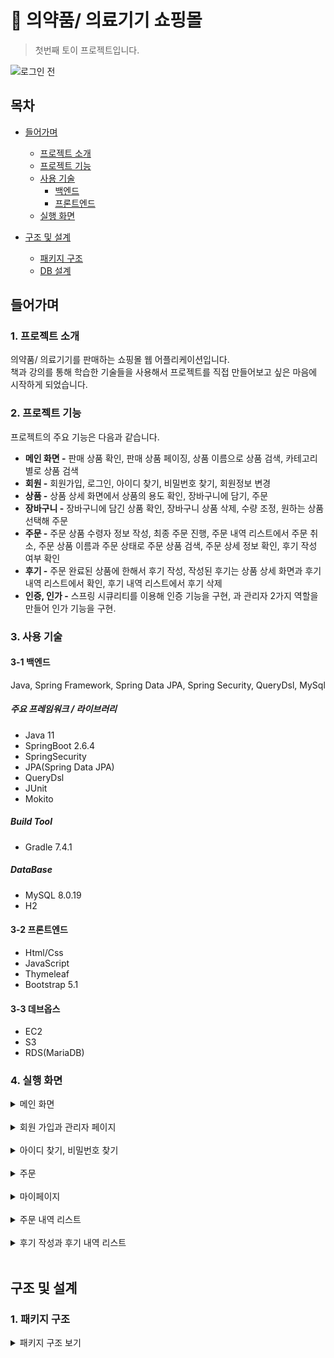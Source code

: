 # :paperclip: 의약품/ 의료기기 쇼핑몰
> 첫번째 토이 프로젝트입니다.

![로그인 전](https://user-images.githubusercontent.com/95284639/219711363-2446b2e7-88ae-43f7-9972-f0b3982b068c.png)

## 목차
- [들어가며](#들어가며)
  - [프로젝트 소개](#1-프로젝트-소개)    
  - [프로젝트 기능](#2-프로젝트-기능)    
  - [사용 기술](#3-사용-기술)   
     - [백엔드](#3-1-백엔드)
     - [프론트엔드](#3-2-프론트엔드)
  - [실행 화면](#4-실행-화면)   

- [구조 및 설계](#구조-및-설계)
  - [패키지 구조](#1-패키지-구조)
  - [DB 설계](#2-db-설계)

## 들어가며
### 1. 프로젝트 소개

의약품/ 의료기기를 판매하는 쇼핑몰 웹 어플리케이션입니다. <br/>
책과 강의를 통해 학습한 기술들을 사용해서 프로젝트를 직접 만들어보고 싶은 마음에 시작하게 되었습니다.


### 2. 프로젝트 기능

프로젝트의 주요 기능은 다음과 같습니다.
- **메인 화면 -** 판매 상품 확인, 판매 상품 페이징, 상품 이름으로 상품 검색, 카테고리별로 상품 검색
- **회원 -** 회원가입, 로그인, 아이디 찾기, 비밀번호 찾기, 회원정보 변경
- **상품 -** 상품 상세 화면에서 상품의 용도 확인, 장바구니에 담기, 주문 
- **장바구니 -** 장바구니에 담긴 상품 확인, 장바구니 상품 삭제, 수량 조정, 원하는 상품 선택해 주문
- **주문 -** 주문 상품 수령자 정보 작성, 최종 주문 진행, 주문 내역 리스트에서 주문 취소, 
             주문 상품 이름과 주문 상태로 주문 상품 검색, 주문 상세 정보 확인, 후기 작성 여부 확인
- **후기 -** 주문 완료된 상품에 한해서 후기 작성, 작성된 후기는 상품 상세 화면과 후기 내역 리스트에서 확인, 후기 내역 리스트에서 후기 삭제
- **인증, 인가 -** 스프링 시큐리티를 이용해 인증 기능을 구현, 과 관리자 2가지 역할을 만들어 인가 기능을 구현.

### 3. 사용 기술

#### 3-1 백엔드
 Java, Spring Framework, Spring Data JPA, Spring Security, QueryDsl, MySql
##### 주요 프레임워크 / 라이브러리
- Java 11
- SpringBoot 2.6.4
- SpringSecurity
- JPA(Spring Data JPA)
- QueryDsl
- JUnit
- Mokito

##### Build Tool
- Gradle 7.4.1

##### DataBase
- MySQL 8.0.19
- H2

#### 3-2 프론트엔드
- Html/Css
- JavaScript
- Thymeleaf
- Bootstrap 5.1

#### 3-3 데브옵스
- EC2
- S3
- RDS(MariaDB)

### 4. 실행 화면
  <details>
    <summary>메인 화면</summary>        
  <br/>
  
  **1. 로그인 전 메인 화면**   
  ![로그인 전](https://user-images.githubusercontent.com/95284639/219713134-300a5b00-d119-473a-9901-fbc6229033d6.png)
  상단 우측에 로그인과 회원가입 버튼이 보여짐.
     
  **2. 로그인 후 메인 화면**   
  ![로그인 후](https://user-images.githubusercontent.com/95284639/219713180-5297ccc2-8352-49a4-95eb-3d64e2482706.png)
  상단 우측에 로그아웃 버튼이 보여짐.
     
  **3. 페이징 처리**   
![ezgif com-video-to-gif (4)](https://user-images.githubusercontent.com/95284639/219714883-ab7eb976-5c46-4889-bf16-0a54692112ef.gif)
  
  한 화면에 8개의 판매 상품이 보여지도록 페이징 처리. 총 22개의 상품이 존재해 3개의 페이지로 구성. <br/>
  메인 화면에 보여지는 상품 가격은 1,000단위로 쉼표가 적히도록 포맷팅.
     
   **4. 상품 검색**   
![ezgif com-video-to-gif (5)](https://user-images.githubusercontent.com/95284639/219715105-8d5899d9-8241-4f2a-b1a6-c6c1b69a864a.gif)
  
  상단에 있는 검색바를 이용해서 원하는 상품 검색.
  
  **5. 카테고리에 속한 상품 보기**   
![ezgif com-video-to-gif (6)](https://user-images.githubusercontent.com/95284639/219715371-4c5faa8a-38cc-4833-ad7f-22df347bb199.gif)
  
  카테고리 버튼을 누르면 해당 카테고리에 속한 상품들을 볼 수 있음.
     
  </details>
  <br/>   

  <details>
    <summary>회원 가입과 관리자 페이지</summary>   
  </br>
     
  **1. 관리자 페이지, 마이페이지, 장바구니 페이지 등 로그인이 필요한 화면에 가기 위해선 회원가입을 해야한다.**  
 ![ezgif com-video-to-gif (9)](https://user-images.githubusercontent.com/95284639/219716948-a0a46a67-d363-49be-9d35-a9fb996b3433.gif)

 ![ezgif com-video-to-gif (7)](https://user-images.githubusercontent.com/95284639/219715629-5e45f7c0-22a6-48b4-8659-3eb61d062cc9.gif)
    
  **2. 회원가입 진행**   
  ![ezgif com-video-to-gif (8)](https://user-images.githubusercontent.com/95284639/219716323-24530db1-6cc0-4cf4-8143-8a525f2b43f1.gif)
  
  회원의 정보를 입력할 때 값이 없거나 잘못된 값을 입력하고 회원가입을 진행하려고 하면 에러가 발생 <br/> 
  사용자에게 다시 회원가입 화면으로 리다이렉트되어 사용자에게 어떤 정보를 잘못 입력했는지 인지시켜준다. <br/> 
  검증 기능은 spring 의 valid 를 이용해 구현. 또한 중복 아이디 체크를 해 다른 회원이 사용하고 있는 아이디를 입력해도 에러가 발생. <br/> 
  회원 가입 화면 외에도 값을 입력해야 하는 화면에는 valid 를 모두 적용.
  주소 입력은 다음 주소 찾기 API 를 이용했음. <br/> 
     
  **3. 회원으로 관리자 페이지 접근**   
![ezgif com-video-to-gif (10)](https://user-images.githubusercontent.com/95284639/219718027-7cd05972-2190-4f14-89da-c895699c725c.gif)
  
  회원가입한 회원으로 관리자 페이지에 접근.관리자 페이지에는 관리자만 접근할 수 있으므로 일반 회원은 인가 거부 페이지로 리다이렉트된다. <br/>

  **4. 관리자로 관리자 페이지 접근**
![ezgif com-video-to-gif (11)](https://user-images.githubusercontent.com/95284639/219718595-5a7481bb-0587-43ab-9748-fa1cf86725ce.gif)

  관리자로 로그인한 후 관리자 페이지에 접근하면, 회원 목록을 볼 수 있다.
  
  </details>
  <br/>  
  
 <details>
    <summary>아이디 찾기, 비밀번호 찾기</summary>   
  <br/>
  
  **1. 잘못된 아이디와 비밀번호를 입력해 로그인 실패**   
![ezgif com-video-to-gif (12)](https://user-images.githubusercontent.com/95284639/219719292-36f78e1f-8760-4d63-8940-e8dbddd64b25.gif)

  로그인을 할 때 아이디와 비밀번호중에 하나가 틀리면 로그인에 실패해 다시 로그인 화면으로 리다이렉트된다.
 
  **2. 아이디 찾기**   
![ezgif com-video-to-gif (13)](https://user-images.githubusercontent.com/95284639/219719549-39b4a2bc-b926-47f6-9b72-0a670d7c382a.gif)
  
  회원의 이름과 전화번호를 입력하면 회원의 아이디를 보여줌. 
  
  **3. 비밀번호 찾기**   

![ezgif com-video-to-gif (14)](https://user-images.githubusercontent.com/95284639/219719861-4958307f-2899-4923-8341-6335196c2a6b.gif)
  
  회원의 아이디를 입력하면 비밀번호 재설정 페이지의 링크를 메일로 . <br/>
  구글의 SMTP 서버를 이용해 메일 송신 기능을 구현.
  
  </details>
  <br/>  
  
  <details>
    <summary>주문</summary>   
  <br/>
  
  **1. 상품 상세 화면에서 주문**   
  ![ezgif com-video-to-gif (15)](https://user-images.githubusercontent.com/95284639/219720776-88d5ccd2-2e4c-4939-9681-e91cba2bc898.gif)
 
  **2. 장바구니를 통한 주문**   
 
  **2-1. 장바구니에 상품 담기**   
![ezgif com-video-to-gif (16)](https://user-images.githubusercontent.com/95284639/219721074-1d5fccf0-77f0-470d-bdfe-e4b93bfeab35.gif)

  의사/ 의료사업자 회원으로 로그인해서 원하는 상품을 장바구니에 담음. <br/>
  메인화면에서 장바구니 담기 버튼을 누르면 1개, 상품 상세 화면에서 장바구니 버튼을 누르면 설정한 개수만큼 징바구니에 담는다.
 
  **2-2. 장바구니 화면에서 상품 확인, 수량 조절 상품 삭제**   
![ezgif com-video-to-gif (17)](https://user-images.githubusercontent.com/95284639/219721641-0fc27788-5f68-4ce0-9982-890893adf5d3.gif)
  
  메인화면 우측 상단에서 장바구니 버튼을 눌러 장바구니 화면으로 이동. <br/>
  장바구니에 담긴 상품의 수량을 버튼을 이용해서 조정할 수 있고, 주문할 상품을 체크박스를 통해 선택할 수 있음. <br/>
  삭제하기 버튼을 클릭해 장바구니에서 상품 삭제 가능.
  
  **2-3. 주문**   
![ezgif com-video-to-gif (18)](https://user-images.githubusercontent.com/95284639/219721965-dcfe4ca3-feea-4bff-b46d-4de963bb715a.gif)

  주문 화면에서는 장바구니 화면에서 체크했던 상품의 정보가 출력. <br/> 
  상품 수령자는 꼭 회원 정보와 일치할 필요가 없으므로 수정이 가능하고 배송 메시지도 선택할 수 있음. <br/>
  
  </details>
  <br/>  
  
  <details>
    <summary>마이페이지</summary>   
  <br/>
  
  **1. 마이페이지에서 회원의 정보 변경**   
![ezgif com-video-to-gif (19)](https://user-images.githubusercontent.com/95284639/219725248-2eb68814-2de2-46d9-950c-dc6d7cb8ade4.gif)

  마이페이지에서 회원의 상세 정보를 확인할 수 있고 아이디를 제외한 나머지 정보들은 변경이 가능.<br/>
  비밀번호는 중요하므로 따로 비밀번호 변경 화면을 개발했음.<br/>
  정보를 변경 후 다시 로그인하고 마이페이지에 들어가보면 변경된 정보를 확인 할 수 있다.

  </details>
  <br/>  
  
  <details>
    <summary>주문 내역 리스트</summary>   
  <br/>  
  
  **1. 주문 내역 리스트 확인**   
![ezgif com-video-to-gif (20)](https://user-images.githubusercontent.com/95284639/219726416-2d784c9c-000d-40b5-8276-d60078dc466c.gif)

  마이페이지에서 우측 상단에 있는 주문 내역 조회 버튼을 클릭해 주문 내역 리스트를 확인. <br/>
  주문 상품은 주문 날짜 최신순으로 정렬되어 있음. 주문 날짜는 스프링 포맷터를 이용해 포맷팅 구현.

  **2. 주문 취소**     
![ezgif com-video-to-gif (21)](https://user-images.githubusercontent.com/95284639/219727252-6dbd3ea5-f58a-49bb-afb6-c65291ad74db.gif)
  
  주문 취소 버튼을 누르면 주문 취소하려는 상품이 맞는지 사용자에게 다시 한 번 보여준다. <br/>
  사용자가 하단에 주문 취소 버튼을 누르면 최종적으로 주문 취소됨. <br/>
  주문이 취소되면 상품의 주문 상태가 주문 완료에서 주문 취소로 변경됨.
  
  **3. 주문 상품 검색**
  <br/>
![ezgif com-video-to-gif (22)](https://user-images.githubusercontent.com/95284639/219728070-00f0e6ba-5fbd-44cf-ac9a-120c1a4226d3.gif)
  
  주문 상품은 상품 이름과 상품 상태를 이용해 검색 할 수 있다.
  
  **4. 주문 상세 화면**
  <br/>
  
![ezgif com-video-to-gif (23)](https://user-images.githubusercontent.com/95284639/219728774-3f079e40-d456-41e8-aa24-7867c4d5f1ce.gif)

  주문 상품들은 주문 번호를 이용해 어떤 주문에 속해있는지 확인할 수 있다. <br/>
  주문 번호를 누르면 주문 상세 화면으로 이동하고 해당 주문에 속해있는 주문 상품들과 상품 수령자 정보를 출력한다.
  
  </details>
  <br/>  

<details>
    <summary>후기 작성과 후기 내역 리스트</summary>   
<br/> 

  **1. 주문한 상품 후기 작성**   
![ezgif com-video-to-gif (24)](https://user-images.githubusercontent.com/95284639/219729264-8cfa704e-452b-42a7-9bf1-7dd683ec332d.gif)

  주문 상품중 주문 완료인 상품들만 한해서 상품 후기를 작성할 수 있다. 후기는 제목, 내용을 작성하고 후기 사진을 업로드 해야한다. <br/>
  업로드한 후기 사진은 AWS 의 S3 스토리지에 저장된다.

  **2. 상품 상세 화면에서 작성된 후기 확인** 
![ezgif com-video-to-gif (25)](https://user-images.githubusercontent.com/95284639/219729728-08ad4d57-346a-419f-928e-9b2a90d439e1.gif)
  
  후기가 작성된 상품의 상품 상세 화면으로 가면 하단에 작성된 후기를 확인할 수 있다. <br/>
  후기 사진을 클릭하면 다운로드를 할 수 있다.
  
   **3. 후기 내역 리스트에서 작성된 후기 확인, 주문 내역 리스트에서 후기 작성 여부 확인**
![ezgif com-video-to-gif (26)](https://user-images.githubusercontent.com/95284639/219730070-ca8efd88-4cc6-4799-aa89-8b688d40599a.gif)

  마이 페이지에서 후기 내역 리스트 버튼을 눌러서 후기 내역 리스트 화면으로 가면 로그인한 회원이 작성한 후기 리스트를 확인할 수 있다. <br/>
  주문 내역 리스트 화면으로 가면 후기를 작성한 주문 상품의 후기 작성 버튼이 없어지고 후기 작성 완료 문구가 출력된 것을 확인할 수 있다.
  
  **4. 후기 내역 리스트에서 작성된 후기 삭제**
![ezgif com-video-to-gif (27)](https://user-images.githubusercontent.com/95284639/219731578-5e3a9dbf-7299-414e-9dcb-9719327a2a09.gif)
  
  후기 삭제 버튼을 클릭해 후기 삭제 가능.
  
  </details>
  <br/>  

## 구조 및 설계   
   
### 1. 패키지 구조
   
<details>
  
<summary>패키지 구조 보기</summary>   

```
📦src
 ┣ 📂main
 ┃ ┣ 📂java
 ┃ ┃ ┗ 📂capstonedesign
 ┃ ┃ ┃ ┗ 📂medicalproduct
 ┃ ┃ ┃ ┃ ┗ 📂configs
 ┃ ┃ ┃ ┃ ┃ ┣ 📜AwsS3Config
 ┃ ┃ ┃ ┃ ┃ ┗ 📜WebConfig
 ┃ ┃ ┃ ┃ ┣ 📂controller
 ┃ ┃ ┃ ┃ ┃ ┣ 📜AdminController.java
 ┃ ┃ ┃ ┃ ┃ ┣ 📜CartController.java
 ┃ ┃ ┃ ┃ ┃ ┣ 📜HomeController.java
 ┃ ┃ ┃ ┃ ┃ ┣ 📜ItemController.java
 ┃ ┃ ┃ ┃ ┃ ┣ 📜LoginController.java
 ┃ ┃ ┃ ┃ ┃ ┣ 📜MemberController.java
 ┃ ┃ ┃ ┃ ┃ ┣ 📜OrderController.java
 ┃ ┃ ┃ ┃ ┃ ┗ 📜ReviewController.java
 ┃ ┃ ┃ ┃ ┣ 📂domain
 ┃ ┃ ┃ ┃ ┃ ┗ 📂entity
 ┃ ┃ ┃ ┃ ┃ ┃ ┣ 📜Cart.java
 ┃ ┃ ┃ ┃ ┃ ┃ ┣ 📜Item.java
 ┃ ┃ ┃ ┃ ┃ ┃ ┣ 📜Member.java
 ┃ ┃ ┃ ┃ ┃ ┃ ┣ 📜Order.java
 ┃ ┃ ┃ ┃ ┃ ┃ ┣ 📜OrderItem.java
 ┃ ┃ ┃ ┃ ┃ ┃ ┗ 📜Review.java
 ┃ ┃ ┃ ┃ ┃ ┣ 📜Information.java
 ┃ ┃ ┃ ┃ ┃ ┣ 📜MemberRole.java
 ┃ ┃ ┃ ┃ ┃ ┗ 📜OrderStatus.java
 ┃ ┃ ┃ ┃ ┣ 📂dto
 ┃ ┃ ┃ ┃ ┃ ┣ 📂cart
 ┃ ┃ ┃ ┃ ┃ ┃ ┗ 📜CartResponseDto.java
 ┃ ┃ ┃ ┃ ┃ ┣ 📂item
 ┃ ┃ ┃ ┃ ┃ ┃ ┣ 📜ItemDetailDto.java
 ┃ ┃ ┃ ┃ ┃ ┃ ┣ 📜ItemDto.java
 ┃ ┃ ┃ ┃ ┃ ┃ ┗  📜ItemSearch.java
 ┃ ┃ ┃ ┃ ┃ ┣ 📂member
 ┃ ┃ ┃ ┃ ┃ ┃ ┣ 📜FindIdDto.java
 ┃ ┃ ┃ ┃ ┃ ┃ ┣ 📜FindPasswordForm.java
 ┃ ┃ ┃ ┃ ┃ ┃ ┣ 📜LoginForm.java
 ┃ ┃ ┃ ┃ ┃ ┃ ┣ 📜MemberDetailDto.java
 ┃ ┃ ┃ ┃ ┃ ┃ ┣ 📜MemberRequestDto.java
 ┃ ┃ ┃ ┃ ┃ ┃ ┣ 📜MemberResponseDto.java
 ┃ ┃ ┃ ┃ ┃ ┃ ┣ 📜NewPasswordDto.java
 ┃ ┃ ┃ ┃ ┃ ┃ ┗ 📜PasswordUpdateDto.java
 ┃ ┃ ┃ ┃ ┃ ┣  📂order
 ┃ ┃ ┃ ┃ ┃ ┃ ┣ 📜OrderItemRequestDto.java
 ┃ ┃ ┃ ┃ ┃ ┃ ┣ 📜OrderItemResponseDto.java
 ┃ ┃ ┃ ┃ ┃ ┃ ┣ 📜OrderRequestDto.java
 ┃ ┃ ┃ ┃ ┃ ┃ ┣ 📜OrderSearch.java
 ┃ ┃ ┃ ┃ ┃ ┃ ┗ 📜RecipientInfo.java
 ┃ ┃ ┃ ┃ ┃ ┗  📂review
 ┃ ┃ ┃ ┃ ┃ ┃ ┣ 📜ReviewDto.java
 ┃ ┃ ┃ ┃ ┃ ┃ ┣ 📜ReviewRegisterForm.java
 ┃ ┃ ┃ ┃ ┃ ┃ ┣ 📜ReviewResponseDto.java
 ┃ ┃ ┃ ┃ ┃ ┃ ┗ 📜Uploadedfile.java
 ┃ ┃ ┃ ┃ ┣  📂interceptor
 ┃ ┃ ┃ ┃ ┃ ┗ 📜LogInterceptor.java
 ┃ ┃ ┃ ┃ ┣  📂listener
 ┃ ┃ ┃ ┃ ┃ ┗ 📜SetupDataLoader.java
 ┃ ┃ ┃ ┃ ┣  📂repository
 ┃ ┃ ┃ ┃ ┃ ┣ 📂 cart
 ┃ ┃ ┃ ┃ ┃ ┃ ┣ 📜CartCustomRepository.java
 ┃ ┃ ┃ ┃ ┃ ┃ ┣ 📜CartCustomRepositoryImpl.java
 ┃ ┃ ┃ ┃ ┃ ┃ ┗ 📜CartRepository.java
 ┃ ┃ ┃ ┃ ┃ ┣ 📂 cart
 ┃ ┃ ┃ ┃ ┃ ┃ ┣ 📜ItemCustomRepository.java
 ┃ ┃ ┃ ┃ ┃ ┃ ┣ 📜ItemCustomRepositoryImpl.java
 ┃ ┃ ┃ ┃ ┃ ┃ ┣ 📜ItemRepository.java
 ┃ ┃ ┃ ┃ ┃ ┣ 📂 member
 ┃ ┃ ┃ ┃ ┃ ┃ ┣ 📜MemberRepository.java
 ┃ ┃ ┃ ┃ ┃ ┃ ┣ 📜ReviewQueryRepository.java
 ┃ ┃ ┃ ┃ ┃ ┃ ┗ 📜ReviewRepository.java
 ┃ ┃ ┃ ┃ ┃ ┣ 📂 orderr
 ┃ ┃ ┃ ┃ ┃ ┃ ┣ 📜OrderCustomRepository.java
 ┃ ┃ ┃ ┃ ┃ ┃ ┣ 📜OrderCustomRepositoryImpl.java
 ┃ ┃ ┃ ┃ ┃ ┃ ┣  📜OrderRepository.java
 ┃ ┃ ┃ ┃ ┃ ┗📂 review
 ┃ ┃ ┃ ┃ ┃ ┃ ┣ 📜ReviewCustomRepository.java  
 ┃ ┃ ┃ ┃ ┃ ┃ ┣ 📜ReviewCustomRepositoryImpl.java  
 ┃ ┃ ┃ ┃ ┃ ┃ ┗ 📜ReviewRepository.java  
 ┃ ┃ ┃ ┃ ┣ 📂security
 ┃ ┃ ┃ ┃ ┃ ┣ 📂common
 ┃ ┃ ┃ ┃ ┃ ┃ ┣ 📜FormWebAuthenticationDetails
 ┃ ┃ ┃ ┃ ┃ ┃ ┃ ┗ 📜FormWebAuthenticationDetailsSource
 ┃ ┃ ┃ ┃ ┃ ┣ 📂handler
 ┃ ┃ ┃ ┃ ┃ ┃ ┣ 📜FormWebAuthenticationDetails
 ┃ ┃ ┃ ┃ ┃ ┃ ┗  📜FormWebAuthenticationDetailsSource
 ┃ ┃ ┃ ┃ ┃ ┣ 📂member
 ┃ ┃ ┃ ┃ ┃ ┃ ┣ 📜CustomUserDetailsService
 ┃ ┃ ┃ ┃ ┃ ┃ ┣ 📜MemberContext
 ┃ ┃ ┃ ┃ ┃ ┃ ┗  📜MemberInfo
 ┃ ┃ ┃ ┃ ┃ ┣ 📜FormAuthenticationProvider
 ┃ ┃ ┃ ┃ ┃ ┗ 📜SecurityConfig
 ┃ ┃ ┃ ┃ ┣ 📂service
 ┃ ┃ ┃ ┃ ┃ ┣ 📜AwsS3Service
 ┃ ┃ ┃ ┃ ┃ ┣ 📜CartService
 ┃ ┃ ┃ ┃ ┃ ┣ 📜EmailService
 ┃ ┃ ┃ ┃ ┃ ┣ 📜ItemService
 ┃ ┃ ┃ ┃ ┃ ┣ 📜MemberServic
 ┃ ┃ ┃ ┃ ┃ ┣ 📜OrderService
 ┃ ┃ ┃ ┃ ┃ ┗ 📜ReviewService
 ┃ ┃ ┃ ┃ 📜MailUtils
 ┃ ┃ ┃ ┗ 📜MedicalproductApplication
 ┃ ┗ 📂resources
 ┃ ┃ ┣ 📂static
 ┃ ┃ ┃ ┣ 📂css
 ┃ ┃ ┃ ┃ ┗ 📜bootstrap.css
 ┃ ┃ ┃ ┗ 📂js
 ┃ ┃ ┃ ┃ ┗ 📂app
 ┃ ┃ ┃ ┃ ┃ ┣ 📜cart.js
 ┃ ┃ ┃ ┃ ┃ ┣ 📜home.js
 ┃ ┃ ┃ ┃ ┃ ┣ 📜itemDetails.js
 ┃ ┃ ┃ ┃ ┃ ┣ 📜order.js
 ┃ ┃ ┃ ┃ ┃ ┗ 📜bootstrap.js
 ┃ ┃ ┃ ┃ ┗ 📜app.js
 ┃ ┃ ┣ 📂templates
 ┃ ┃ ┃ ┣ 📂admin
 ┃ ┃ ┃ ┃ ┗ 📜memberList.html
 ┃ ┃ ┃ ┣ 📂cart
 ┃ ┃ ┃ ┃ ┗ 📜cartItems.html
 ┃ ┃ ┃ ┣ 📂fragements
 ┃ ┃ ┃ ┃ ┣ 📜bodyHeader.html
 ┃ ┃ ┃ ┃ ┣ 📜footer.html
 ┃ ┃ ┃ ┃ ┣ 📜header.html
 ┃ ┃ ┃ ┃ ┗ 📜memberHeader.html
 ┃ ┃ ┃ ┣ 📂item
 ┃ ┃ ┃ ┃ ┗ 📜itemDetail.html
 ┃ ┃ ┃ ┣ 📂login
 ┃ ┃ ┃ ┃ ┣ 📜demied.html
 ┃ ┃ ┃ ┃ ┗ 📜loginForm.html
 ┃ ┃ ┃ ┣ 📂members
 ┃ ┃ ┃ ┃ ┣ 📜idFind.html
 ┃ ┃ ┃ ┃ ┣ 📜idFindResult.html
 ┃ ┃ ┃ ┃ ┣ 📜myPage.html
 ┃ ┃ ┃ ┃ ┣ 📜newPassword.html
 ┃ ┃ ┃ ┃ ┣ 📜passwordFind.html
 ┃ ┃ ┃ ┃ ┣ 📜passwordFindResult.html
 ┃ ┃ ┃ ┃ ┣ 📜passwordUpdate.html
 ┃ ┃ ┃ ┃ ┗ 📜register.html
 ┃ ┃ ┃ ┣ 📂orders
 ┃ ┃ ┃ ┃ ┣ 📜order.html
 ┃ ┃ ┃ ┃ ┣ 📜orderCancel.html
 ┃ ┃ ┃ ┃ ┣ 📜orderDetail.html
 ┃ ┃ ┃ ┃ ┗ 📜orderList.html
 ┃ ┃ ┃ ┗ 📂reviews
 ┃ ┃ ┃ ┃ ┣ 📜reviewList.html
 ┃ ┃ ┃ ┃ ┗ 📜reviewRegister.html
 ┃ ┃ ┃ ┗ 📜home.html
 ┃ ┃ ┗ 📜application.properties
 ┗ 📂test
 ┃ ┗ 📂java
 ┃ ┃ ┗ 📂capstonedesign
 ┃ ┃ ┃ ┗ 📂medicalproduct
 ┃ ┃ ┃ ┃ ┣ 📂controller
 ┃ ┃ ┃ ┃ ┃ ┣ 📂integration
 ┃ ┃ ┃ ┃ ┃ ┃ ┣ 📜ControllerIntegrationTest.java
 ┃ ┃ ┃ ┃ ┃ ┃ ┗ 📜HomeControllerIntegrationTest.java
 ┃ ┃ ┃ ┃ ┃ ┗ 📂unit
 ┃ ┃ ┃ ┃ ┃ ┃ ┗ 📜HomeControllerUnitTest.java
 ┃ ┃ ┃ ┃ ┗ 📂factory
 ┃ ┃ ┃ ┃ ┃ ┣ 📂cart
 ┃ ┃ ┃ ┃ ┃ ┃ ┗ 📜CartFactory.java
 ┃ ┃ ┃ ┃ ┃ ┣ 📂item
 ┃ ┃ ┃ ┃ ┃ ┃ ┗ 📜ItemFactory.java
 ┃ ┃ ┃ ┃ ┃ ┣ 📂member
 ┃ ┃ ┃ ┃ ┃ ┃ ┗ 📜MemberFactory.java
 ┃ ┃ ┃ ┃ ┃ ┣ 📂order
 ┃ ┃ ┃ ┃ ┃ ┃ ┗ 📜OrderFactory.java
 ┃ ┃ ┃ ┃ ┃ ┣ 📂review
 ┃ ┃ ┃ ┃ ┃ ┃ ┗ 📜ReviewFactoryjava
 ┃ ┃ ┃ ┃ ┃ ┗ 📜BasicFactory
 ┃ ┃ ┃ ┃ ┣ 📂repository
 ┃ ┃ ┃ ┃ ┃ ┣ 📜CartRepositoryTest.java
 ┃ ┃ ┃ ┃ ┃ ┣ 📜ItemRepositoryTest.java
 ┃ ┃ ┃ ┃ ┃ ┣ 📜MemberRepositoryTest.java
 ┃ ┃ ┃ ┃ ┃ ┣ 📜CartRepositoryTest.java
 ┃ ┃ ┃ ┃ ┃ ┣ 📜OrderRepositoryTest.java
 ┃ ┃ ┃ ┃ ┃ ┣ 📜RepositoryTest.java
 ┃ ┃ ┃ ┃ ┃ ┗ 📜ReviewRepositoryTest .java
 ┃ ┃ ┃ ┃ ┣ 📂service
 ┃ ┃ ┃ ┃ ┃ ┣ 📂integration
 ┃ ┃ ┃ ┃ ┃ ┃ ┣ 📜CartServiceIntegrationTest.java
 ┃ ┃ ┃ ┃ ┃ ┃ ┣ 📜ItemServiceIntegrationTest.java
 ┃ ┃ ┃ ┃ ┃ ┃ ┣ 📜MemberServiceIntegrationTest .java
 ┃ ┃ ┃ ┃ ┃ ┃ ┣ 📜OrderServiceIntegrationTest.java
 ┃ ┃ ┃ ┃ ┃ ┃ ┣ 📜ReviewServiceIntegrationTest.java
 ┃ ┃ ┃ ┃ ┃ ┃ ┗ 📜ServiceIntegrationTest .java
 ┃ ┃ ┃ ┃ ┃ ┗ 📂unit
 ┃ ┃ ┃ ┃ ┃ ┃ ┣ 📜CartServiceUnitTest.java
 ┃ ┃ ┃ ┃ ┃ ┃ ┣ 📜ItemServiceUnitTest.java
 ┃ ┃ ┃ ┃ ┃ ┃ ┣ 📜MemberServiceUnitTest.java
 ┃ ┃ ┃ ┃ ┃ ┃ ┣ 📜OrderServiceUnitTest.java
 ┃ ┃ ┃ ┃ ┃ ┃ ┗ 📜ReviewServiceUnitTest.java
 ┃ ┃ ┃ ┣ 📜MedicalproductApplicationTests.java
 ┃ ┃ ┃ ┗ 📜TestDB.java
  
 </details>   
 <br/>     
    
 ### 2. DB 설계
 # :paperclip: ERD

![image](https://user-images.githubusercontent.com/95284639/219742122-b8d86700-32bb-4685-a0d3-bba8c9f6fdb8.png)

<br/>
